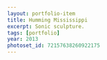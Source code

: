 ```yaml
---
layout: portfolio-item
title: Humming Mississippi
excerpt: Sonic sculpture.
tags: [portfolio]
year: 2013
photoset_id: 72157638260922175
---
```

